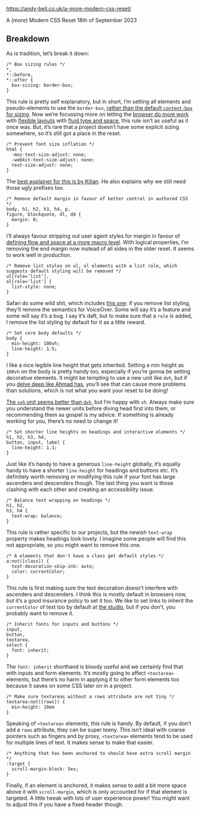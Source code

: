 https://andy-bell.co.uk/a-more-modern-css-reset/

A (more) Modern CSS Reset
18th of September 2023

Breakdown
---------

As is tradition, let’s break it down:

    /* Box sizing rules */
    *,
    *::before,
    *::after {
      box-sizing: border-box;
    }

This rule is pretty self explanatory, but in short, I’m setting all elements and pseudo-elements to use the `border-box`, [rather than the default `content-box` for sizing](https://web.dev/learn/css/box-model/). Now we’re focussing more on letting the [browser do more work](https://buildexcellentwebsit.es/) with [flexible layouts](https://every-layout.dev/) with [fluid type and space](https://utopia.fyi/), this rule isn’t as useful as it once was. But, it’s rare that a project doesn’t have some explicit sizing somewhere, so it’s still got a place in the reset.

    /* Prevent font size inflation */
    html {
      -moz-text-size-adjust: none;
      -webkit-text-size-adjust: none;
      text-size-adjust: none;
    }

The [best explainer for this is by Kilian](https://kilianvalkhof.com/2022/css-html/your-css-reset-needs-text-size-adjust-probably/). He also explains why we still need those ugly prefixes too.

    /* Remove default margin in favour of better control in authored CSS */
    body, h1, h2, h3, h4, p,
    figure, blockquote, dl, dd {
      margin: 0;
    }

I’ll always favour stripping out user agent styles for margin in favour of [defining flow and space at a more macro level](https://andy-bell.co.uk/my-favourite-3-lines-of-css/). With logical properties, I’m removing the end margin now instead of all sides in the older reset. It seems to work well in production.

    /* Remove list styles on ul, ol elements with a list role, which suggests default styling will be removed */
    ul[role='list'],
    ol[role='list'] {
      list-style: none;
    }

Safari do some wild shit, which includes [this one](https://bugs.webkit.org/show_bug.cgi?id=170179): if you remove list styling, they’ll remove the semantics for VoiceOver. Some will say it’s a feature and some will say it’s a bug. I say it’s daft, but to make sure that a `role` is added, I remove the list styling by default for it as a little reward.

    /* Set core body defaults */
    body {
      min-height: 100vh;
      line-height: 1.5;
    }

I like a nice legible line height that gets inherited. Setting a min height as `100vh` on the body is pretty handy too, especially if you’re gonna be setting decorative elements. It might be tempting to use a new unit like `dvh`, but if you [delve deep like Ahmad has](https://ishadeed.com/article/new-viewport-units/#:~:text=Be%20careful%20with%20the%20dvh,is%20scrolling%20up%20or%20down.), you’ll see that can cause more problems than solutions, which is not what you want your reset to be doing!

[The `svh` unit seems better than `dvh`](https://mastodon.social/@simevidas/111088262361593466), but I’m happy with `vh`. Always make sure you understand the newer units before diving head first into them, or recommending them as gospel is my advice. If something is already working for you, there’s no need to change it!

    /* Set shorter line heights on headings and interactive elements */
    h1, h2, h3, h4,
    button, input, label {
      line-height: 1.1;
    }

Just like it’s handy to have a generous `line-height` globally, it’s equally handy to have a shorter `line-height` for headings and buttons etc. It’s definitely worth removing or modifying this rule if your font has large ascenders and descenders though. The last thing you want is those clashing with each other and creating an accessibility issue.

    /* Balance text wrapping on headings */
    h1, h2,
    h3, h4 {
      text-wrap: balance;
    }

This rule is rather specific to our projects, but the newish `text-wrap` property makes headings look lovely. I imagine some people will find this not appropriate, so you might want to remove this one.

    /* A elements that don't have a class get default styles */
    a:not([class]) {
      text-decoration-skip-ink: auto;
      color: currentColor;
    }

This rule is first making sure the text decoration doesn’t interfere with ascenders and descenders. I think this is mostly default in browsers now, but it’s a good insurance policy to set it too. We like to set links to inherit the `currentColor` of text too by default at [the studio](https://set.studio/), but if you don’t, you probably want to remove it.

    /* Inherit fonts for inputs and buttons */
    input,
    button,
    textarea,
    select {
      font: inherit;
    }

The `font: inherit` shorthand is bloody useful and we certainly find that with inputs and form elements. It’s mostly going to affect `<textarea>` elements, but there’s no harm in applying it to other form elements too because it saves on some CSS later on in a project.

    /* Make sure textareas without a rows attribute are not tiny */
    textarea:not([rows]) {
      min-height: 10em
    }

Speaking of `<textarea>` elements, this rule is handy. By default, if you don’t add a `rows` attribute, they can be super teeny. This isn’t ideal with coarse pointers such as fingers and by proxy, `<textarea>` elements tend to be used for multiple lines of text. It makes sense to make that easier.

    /* Anything that has been anchored to should have extra scroll margin */
    :target {
      scroll-margin-block: 5ex;
    }

Finally, if an element is anchored, it makes sense to add a bit more space above it with `scroll-margin`, which is only accounted for if that element is targeted. A little tweak with lots of user experience power! You might want to adjust this if you have a fixed header though.


